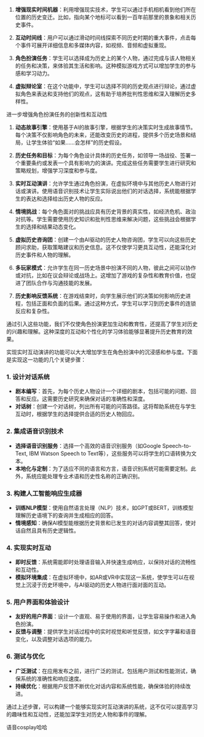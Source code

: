 
1. **增强现实时间机器**：利用增强现实技术，学生可以通过手机相机看到他们所在位置的历史变迁。比如，指向某个地标可以看到一百年前那里的景象和相关历史事件。
    
2. **互动时间线**：用户可以通过滑动时间线探索不同历史时期的重大事件，点击每个事件可展开详细信息和多媒体内容，如视频、音频和虚拟重现。
    
3. **角色扮演任务**：学生可以选择成为历史上的某个人物，通过完成与该人物相关的任务和决策，来体验其生活和影响。这种模拟游戏方式可以增加学生的参与感和学习动力。
    
4. **虚拟辩论室**：在这个功能中，学生可以选择不同的历史观点进行辩论，通过虚拟角色来表达和支持他们的观点，这有助于培养批判性思维和深入理解历史多样性。


进一步增强角色扮演任务的创新性和互动性

1. **动态故事引擎**：使用基于AI的故事引擎，根据学生的决策实时生成故事情节。每个决策不仅影响角色的未来，还能改变历史的进程，提供多个历史场景和结局，让学生体验“如果……会怎样”的历史假设。
    
2. **历史任务和目标**：为每个角色设计具体的历史任务，如领导一场战役、签署一个重要条约或发表一个具有影响力的演讲。完成这些任务需要学生进行研究和策略规划，增强学习深度和参与度。
    
3. **实时互动演讲**：允许学生通过角色扮演，在虚拟环境中与其他历史人物进行对话或演讲。使用语音识别技术让学生实际说出他们的对话选择，系统能根据学生的表达和选择给出历史人物的反应。
    
4. **情境挑战**：每个角色面对的挑战应具有历史背景的真实性，如经济危机、政治对抗等。学生需要使用历史知识和批判性思维来解决问题，这些挑战会根据学生的选择和结果动态变化。
    
5. **虚拟历史咨询团**：创建一个由AI驱动的历史人物咨询团，学生可以向这些历史顾问求助，获取策略建议和历史信息。这不仅使学习更具互动性，还能深化对历史事件和人物的理解。
    
6. **多玩家模式**：允许学生在同一历史场景中扮演不同的人物，彼此之间可以协作或对抗，比如在议会辩论或战场上。这增加了游戏的复杂性和教育价值，也促进了团队合作与沟通技能的发展。
    
7. **历史影响反馈系统**：在游戏结束时，向学生展示他们的决策如何影响历史进程，包括正面和负面的后果。通过这种方式，学生可以学习到历史事件的连锁反应和复杂性。
    

通过引入这些功能，我们不仅使角色扮演更加生动和教育性，还提高了学生对历史的兴趣和理解。这种深度的互动和个性化的学习体验能够显著提升历史教育的效果。


实现实时互动演讲的功能可以大大增加学生在角色扮演中的沉浸感和参与度。下面是实现这一功能的几个关键步骤：

### 1. 设计对话系统
- **剧本编写**：首先，为每个历史人物设计一个详细的剧本，包括可能的问题、回答和反应。这需要历史研究来确保对话的准确性和深度。
- **对话树**：创建一个对话树，列出所有可能的问答路径。这将帮助系统在与学生互动时，根据学生的选择提供合适的历史人物回应。

### 2. 集成语音识别技术
- **选择语音识别服务**：选择一个高效的语音识别服务（如Google Speech-to-Text, IBM Watson Speech to Text等），这些服务可以将学生的口语转换为文本。
- **本地化与定制**：为了适应不同的语言和方言，语音识别系统可能需要定制。此外，系统应能处理专业术语和历史性名称的正确识别。

### 3. 构建人工智能响应生成器
- **训练NLP模型**：使用自然语言处理（NLP）技术，如GPT或BERT，训练模型理解历史语境下的查询并生成相应的回答。
- **情境感知**：确保AI模型能根据历史背景和已发生的对话内容调整其回答，使对话自然且具有历史逻辑性。

### 4. 实现实时互动
- **即时反馈**：系统需能即时处理语音输入并快速生成响应，以保持对话的流畅性和互动性。
- **模拟环境集成**：在虚拟环境中，如AR或VR中实现这一系统，使学生可以在视觉上沉浸于历史环境中，与AI驱动的历史人物进行面对面的互动。

### 5. 用户界面和体验设计
- **友好的用户界面**：设计一个直观、易于使用的界面，让学生容易操作和进入角色扮演。
- **反馈与调整**：提供学生对话过程中的实时视觉和听觉反馈，如文字字幕和语音变化，以及调整对话选项的能力。

### 6. 测试与优化
- **广泛测试**：在应用发布之前，进行广泛的测试，包括用户测试和性能测试，确保系统的准确性和响应速度。
- **持续优化**：根据用户反馈不断优化对话内容和系统性能，确保体验的持续改进。

通过上述步骤，可以构建一个能够实现实时互动演讲的系统，这不仅可以提高学习的趣味性和互动性，还能加深学生对历史人物和事件的理解。


语音cosplay哈哈